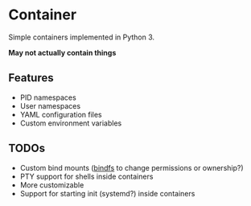 Container
==============
Simple containers implemented in Python 3.

**May not actually contain things**

Features
---------------
- PID namespaces
- User namespaces
- YAML configuration files
- Custom environment variables

TODOs
---------
- Custom bind mounts ([bindfs](http://bindfs.org/) to change permissions or ownership?)
- PTY support for shells inside containers
- More customizable
- Support for starting init (systemd?) inside containers